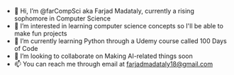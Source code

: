 - 👋 Hi, I’m @farCompSci aka Farjad Madataly, currently a rising sophomore in Computer Science
- 👀 I’m interested in learning computer science concepts so I'll be able to make fun projects
- 🌱 I’m currently learning Python through a Udemy course called 100 Days of Code
- 💞️ I’m looking to collaborate on Making AI-related things soon
- 📫 You can reach me through email at farjadmadataly18@gmail.com

<!---
farCompSci/farCompSci is a ✨ special ✨ repository because its `README.md` (this file) appears on your GitHub profile.
You can click the Preview link to take a look at your changes.
--->
